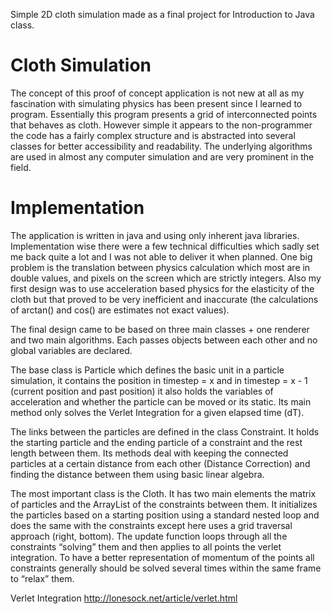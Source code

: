 Simple 2D cloth simulation made as a final project for Introduction to Java class.

# Cloth Simulation

The concept of this proof of concept application is not new at all as my fascination with simulating physics has been present since I learned to program. Essentially this program presents a grid of interconnected points that behaves as cloth. However simple it appears to the non-programmer the code has a fairly complex structure and is abstracted into several classes for better accessibility and readability. The underlying algorithms are used in almost any computer simulation and are very prominent in the field. 

# Implementation

The application is written in java and using only inherent java libraries. Implementation wise there were a few technical difficulties which sadly set me back quite a lot and I was not able to deliver it when planned. One big problem is the translation between physics calculation which most are in double values, and pixels on the screen which are strictly integers. Also my first design was to use acceleration based physics for the elasticity of the cloth but that proved to be very inefficient and inaccurate (the calculations of arctan() and cos() are estimates not exact values).

The final design came to be based on three main classes + one renderer and two main algorithms. Each passes objects between each other and no global variables are declared. 

The base class is Particle which defines the basic unit in a particle simulation, it contains the position in timestep = x and in timestep = x - 1 (current position and past position) it also holds the variables of acceleration and whether the particle can be moved or its static. Its main method only solves the Verlet Integration for a given elapsed time (dT).

The links between the particles are defined in the class Constraint. It holds the starting particle and the ending particle of a constraint and the rest length between them. Its methods deal with keeping the connected particles at a certain distance from each other (Distance Correction) and finding the distance between them using basic linear algebra.

The most important class is the Cloth. It has two main elements the matrix of particles and the ArrayList of the constraints between them. It initializes the particles based on a starting position using a standard nested loop and does the same with the constraints except here uses a grid traversal approach (right, bottom). The update function loops through all the constraints “solving” them and then applies to all points the verlet integration. To have a better representation of momentum of the points all constraints generally should be solved several times within the same frame to “relax” them.

Verlet Integration
http://lonesock.net/article/verlet.html

